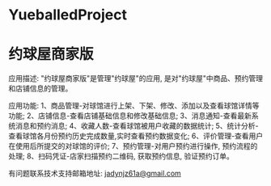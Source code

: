 # YueballedProject
# 约球屋商家版

应用描述: "约球屋商家版"是管理"约球屋"的应用, 是对"约球屋"中商品、预约管理和店铺信息的管理。

应用功能: 
      1、商品管理-对球馆进行上架、下架、修改、添加以及查看球馆详情等功能; 
      2、店铺信息-查看店铺基础信息和修改基础信息; 
      3、消息通知-查看最新系统消息和预约消息; 
      4、收藏人数-查看球馆被用户收藏的数据统计; 
      5、统计分析-查看球馆各月份预约历史完成数量,实时查看预约数据变化; 
      6、评价管理-查看用户在使用后所提交的对球馆的评价; 
      7、预约管理-对用户预约进行操作, 预约流程的处理; 
      8、扫码凭证-店家扫描预约二维码, 获取预约信息, 验证预约订单。

有问题联系技术支持邮箱地址: jadynjz61a@gmail.com
